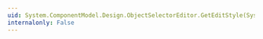 ```yaml
---
uid: System.ComponentModel.Design.ObjectSelectorEditor.GetEditStyle(System.ComponentModel.ITypeDescriptorContext)
internalonly: False
---
```

